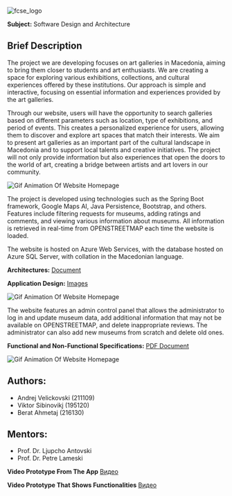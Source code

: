 ![fcse_logo](https://github.com/BeratAhmetaj/Museudonia/blob/main/Gif%20Animations/Logo_FINKI_UKIM_EN/Logo_FINKI_UKIM_EN_00000.png)

**Subject:** Software Design and Architecture

## Brief Description
The project we are developing focuses on art galleries in Macedonia, aiming to bring them closer to students and art enthusiasts. We are creating a space for exploring various exhibitions, collections, and cultural experiences offered by these institutions. Our approach is simple and interactive, focusing on essential information and experiences provided by the art galleries.

Through our website, users will have the opportunity to search galleries based on different parameters such as location, type of exhibitions, and period of events. This creates a personalized experience for users, allowing them to discover and explore art spaces that match their interests. We aim to present art galleries as an important part of the cultural landscape in Macedonia and to support local talents and creative initiatives. The project will not only provide information but also experiences that open the doors to the world of art, creating a bridge between artists and art lovers in our community.

![Gif Animation Of Website Homepage](https://github.com/BeratAhmetaj/Museudonia/blob/main/Gif%20Animations/1.gif)

The project is developed using technologies such as the Spring Boot framework, Google Maps AI, Java Persistence, Bootstrap, and others. Features include filtering requests for museums, adding ratings and comments, and viewing various information about museums. All information is retrieved in real-time from OPENSTREETMAP each time the website is loaded.

The website is hosted on Azure Web Services, with the database hosted on Azure SQL Server, with collation in the Macedonian language.

**Architectures:** [Document](https://github.com/BeratAhmetaj/MuseumApp/tree/main/HOMEWORK%202)

**Application Design:** [Images](https://github.com/BeratAhmetaj/MuseumApp/tree/main/HOMEWORK%202)

![Gif Animation Of Website Homepage](https://github.com/BeratAhmetaj/Museudonia/blob/main/Gif%20Animations/2.gif)

The website features an admin control panel that allows the administrator to log in and update museum data, add additional information that may not be available on OPENSTREETMAP, and delete inappropriate reviews. The administrator can also add new museums from scratch and delete old ones.

**Functional and Non-Functional Specifications:** [PDF Document](https://github.com/BeratAhmetaj/MuseumApp/tree/main/HOMEWORK%201)

![Gif Animation Of Website Homepage](https://github.com/BeratAhmetaj/Museudonia/blob/main/Gif%20Animations/3.gif)

## Authors:
- Andrej Velickovski (211109)
- Viktor Sibinovikj (195120)
- Berat Ahmetaj (216130)

## Mentors:
- Prof. Dr. Ljupcho Antovski
- Prof. Dr. Petre Lameski

**Video Prototype From The App** [Видео](https://github.com/BeratAhmetaj/MuseumApp/tree/main/HOMEWORK%202)

**Video Prototype That Shows Functionalities** [Видео](https://github.com/BeratAhmetaj/MuseumApp/tree/main/HOMEWORK%203)

